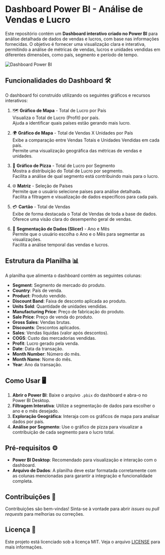 # Dashboard Power BI - Análise de Vendas e Lucro

Este repositório contém um **Dashboard interativo criado no Power BI** para análise detalhada de dados de vendas e lucros, com base nas informações fornecidas. O objetivo é fornecer uma visualização clara e interativa, permitindo a análise de métricas de vendas, lucros e unidades vendidas em diferentes dimensões, como país, segmento e período de tempo.

![Dashboard Power BI](https://imgur.com/a/BYjgURS)

## Funcionalidades do Dashboard 🛠️

O dashboard foi construído utilizando os seguintes gráficos e recursos interativos:

1. 🗺️ **Gráfico de Mapa** - Total de Lucro por País  
   Visualiza o Total de Lucro (Profit) por país.  
   Ajuda a identificar quais países estão gerando mais lucro.

2. 🌍 **Gráfico de Mapa** - Total de Vendas X Unidades por País  
   Exibe a comparação entre Vendas Totais e Unidades Vendidas em cada país.  
   Permite uma visualização geográfica das métricas de vendas e unidades.

3. 🍕 **Gráfico de Pizza** - Total de Lucro por Segmento  
   Mostra a distribuição do Total de Lucro por segmento.  
   Facilita a análise de qual segmento está contribuindo mais para o lucro.

4. 🌐 **Matriz** - Seleção de Países  
   Permite que o usuário selecione países para análise detalhada.  
   Facilita a filtragem e visualização de dados específicos para cada país.

5. 💳 **Cartão** - Total de Vendas  
   Exibe de forma destacada o Total de Vendas de toda a base de dados.  
   Oferece uma visão clara do desempenho geral de vendas.

6. 📅 **Segmentação de Dados (Slicer)** - Ano e Mês  
   Permite que o usuário escolha o Ano e o Mês para segmentar as visualizações.  
   Facilita a análise temporal das vendas e lucros.

## Estrutura da Planilha 📊

A planilha que alimenta o dashboard contém as seguintes colunas:

- **Segment**: Segmento de mercado do produto.
- **Country**: País de venda.
- **Product**: Produto vendido.
- **Discount Band**: Faixa de desconto aplicada ao produto.
- **Units Sold**: Quantidade de unidades vendidas.
- **Manufacturing Price**: Preço de fabricação do produto.
- **Sale Price**: Preço de venda do produto.
- **Gross Sales**: Vendas brutas.
- **Discounts**: Descontos aplicados.
- **Sales**: Vendas líquidas (valor após descontos).
- **COGS**: Custo das mercadorias vendidas.
- **Profit**: Lucro gerado pela venda.
- **Date**: Data da transação.
- **Month Number**: Número do mês.
- **Month Name**: Nome do mês.
- **Year**: Ano da transação.

## Como Usar 🖥️

1. **Abrir o Power BI**: Baixe o arquivo `.pbix` do dashboard e abra-o no Power BI Desktop.
2. **Filtragem Interativa**: Utilize a segmentação de dados para escolher o ano e o mês desejado.
3. **Exploração Geográfica**: Interaja com os gráficos de mapa para analisar dados por país.
4. **Análise por Segmento**: Use o gráfico de pizza para visualizar a contribuição de cada segmento para o lucro total.

## Pré-requisitos ⚙️

- **Power BI Desktop**: Recomendado para visualização e interação com o dashboard.
- **Arquivo de Dados**: A planilha deve estar formatada corretamente com as colunas mencionadas para garantir a integração e funcionalidade completa.

## Contribuições 🤝

Contribuições são bem-vindas! Sinta-se à vontade para abrir *issues* ou *pull requests* para melhorias ou correções.

## Licença 📜

Este projeto está licenciado sob a licença MIT. Veja o arquivo [LICENSE](LICENSE) para mais informações.
